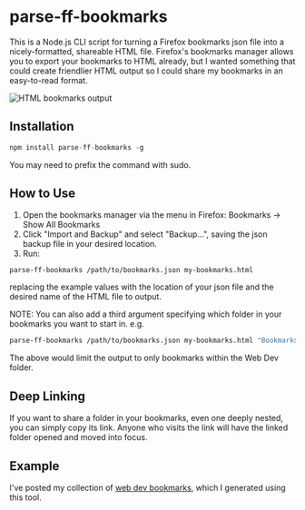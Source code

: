 parse-ff-bookmarks
=========================

This is a Node.js CLI script for turning a Firefox bookmarks json file into a nicely-formatted, shareable HTML file. Firefox's bookmarks manager allows you to export your bookmarks to HTML already, but I wanted something that could create friendlier HTML output so I could share my bookmarks in an easy-to-read format.

![HTML bookmarks output](https://raw.github.com/whastings/parse-ff-bookmarks/master/media/example.png)

## Installation
```javascript
npm install parse-ff-bookmarks -g
```
You may need to prefix the command with sudo.

## How to Use
1. Open the bookmarks manager via the menu in Firefox: Bookmarks -> Show All Bookmarks
2. Click "Import and Backup" and select "Backup...", saving the json backup file in your desired location.
3. Run:
```
parse-ff-bookmarks /path/to/bookmarks.json my-bookmarks.html
```
replacing the example values with the location of your json file and the desired name of the HTML file to output.

NOTE: You can also add a third argument specifying which folder in your bookmarks you want to start in.
e.g.
```bash
parse-ff-bookmarks /path/to/bookmarks.json my-bookmarks.html "Bookmarks Menu/Web Dev"
```
The above would limit the output to only bookmarks within the Web Dev folder.

## Deep Linking
If you want to share a folder in your bookmarks, even one deeply nested, you can
simply copy its link. Anyone who visits the link will have the linked folder opened
and moved into focus.

## Example
I've posted my collection of [web dev bookmarks](http://objectdotcreate.net/devnotes/web-dev-bookmarks.html), which I generated using this tool.
